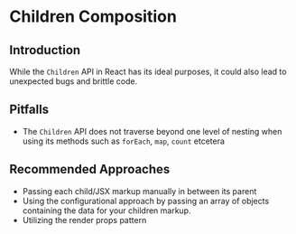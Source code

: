 # Children Composition

## Introduction

While the `Children` API in React has its ideal purposes, it could also lead to unexpected bugs and brittle code. 

## Pitfalls

- The `Children`  API does not traverse beyond one level of nesting when using its methods such as `forEach`, `map`, `count` etcetera

## Recommended Approaches

- Passing each child/JSX markup manually in between its parent
- Using the configurational approach by passing an array of objects containing the data for your children markup.
- Utilizing the render props pattern
